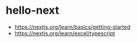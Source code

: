 # hello-next
- https://nextjs.org/learn/basics/getting-started
- https://nextjs.org/learn/excel/typescript
